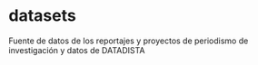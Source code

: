 # datasets
Fuente de datos de los reportajes y proyectos de periodismo de investigación y datos de DATADISTA
